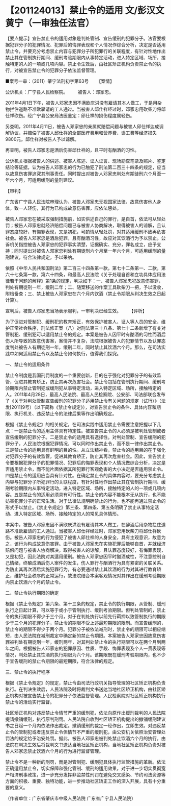 # 【201124013】禁止令的适用 文/彭汉文 黄宁（一审独任法官）

【要点提示】宣告禁止令的适用对象是判处管制、宣告缓刑的犯罪分子。法官要根据犯罪分子的犯罪情况、犯罪后的悔罪表现和个人情况作综合分析，决定是否适用禁止令，并要充分考虑禁止内容与犯罪分子所犯罪行的关联程度，有针对性地作出禁止其在管制执行期间、缓刑考验期限内从事特定活动，进入特定区域、场所，接触特定的人的一项或几项内容。禁止令生效后，由社区矫正机构负责禁止令的执行，对被宣告禁止令的犯罪分子依法监督管理。

■案号一审：（2011）肇宁法刑初字第63号 　　【案情】

公诉机关：广宁县人民检察院。 　　被告人：邓家忠。

2011年4月1日下午，被告人邓家忠因不满欧庆洪没有雇请其本人做工，于是用杂物拦住道路不准欧雇请的工人通过。当被害人邱仕祥经过时，邓家忠用砍柴刀将邱仕祥砍伤。经广宁县公安局法医鉴定：邱仕祥的损伤程度属轻伤。

另查明，2011年4月11日，被告人邓家忠的亲属就赔偿问题与被害人邱仕祥达成调解协议，并赔偿了被害人邱仕祥的全部医疗费用和营养费、误工费等经济损失9800元。邱仕祥对被告人予以谅解。

再查明，被告人邓家忠是酒后伤害邱仕祥的，且平时有酗酒的习性。

公诉机关根据被告人的供述、被害人陈述、证人证言、现场勘查笔录及照片、鉴定结论等证据，认为被告人邓家忠的行为已触犯了刑法第二百三十四条的规定，应当以故意伤害罪追究其刑事责任。同时提出对被告人邓家忠判处有期徒刑六个月至一年六个月，可适用缓刑的量刑建议。

【审判】

广东省广宁县人民法院审理认为，被告人邓家忠无视国家法律，故意伤害他人身体，致一人轻伤，其行为已构成故意伤害罪，应依法惩处。

被告人邓家忠在被采取强制措施前，如实供述自己的罪行，是自首，依法可从轻处罚；被告人邓家忠就经济赔偿问题已与被害人协商解决，取得被害人的谅解，且认罪态度较好，有悔罪表现，又是初犯，可酌情从轻处罚，对其适用缓刑不致再危害社会。被告人邓家忠是酒后犯罪，且有酗酒习性，故应对其饮酒行为予以禁止。公诉机关指控被告人邓家忠的犯罪事实清楚，证据确实、充分，罪名成立，应予支持；同时提出对被告人邓家忠判处有期徒刑六个月至一年六个月，可适用缓刑的量刑建议，符合法律规定，予以采纳。

依照《中华人民共和国刑法》第二百三十四条第一款，第七十二条第一、二款，第六十七条第一款，第六十四条，和最高人民法院《关于处理自首和立功具体应用法律若干问题的解释》第1条的规定，判决如下：一、被告人邓家忠犯故意伤害罪，判处有期徒刑一年，缓刑二年；二、随案移送的作案工具砍柴刀一把，予以没收，附档备查；三、禁止被告人邓家忠在六个月内饮酒（禁止令期限从判决生效之日起计算）。

宣判后，被告人邓家忠当场表示服判，一审判决已经生效。 　　【评析】

为了促进对管制犯、缓刑犯的教育矫正，有效保护被害人、证人等人员的安全，维护正常社会秩序，刑法修正案（八）对刑法第三十八条、第七十二条新增了有关对管制犯、缓刑犯可以适用禁止令的规定。本案是被告人因平时有酗酒的习性而酒后伤人所导致的故意伤害案，案情并不复杂，法院根据被告人的犯罪情节以及认罪态度判处被告人有期徒刑一年，缓刑二年，同时禁止其饮酒六个月。那么，在司法实践中如何适用禁止令以及禁止令如何执行，值得我们探究。

一、禁止令的适用条件

禁止令制度是我国刑罚制度的一个重要创新，目的在于强化对犯罪分子的有效监管，促进其教育矫正，防止其再次危害社会。禁止令包括在管制执行期间、缓刑考验期限内禁止管制犯或缓刑犯从事特定活动，进入特定区域、场所，接触特定的人。2011年4月28日，最高人民法院、最高人民检察院、公安部、司法部联合发布了《关于对判处管制宣告缓刑的犯罪分子适用禁止令有关问题的规定（试行）》（法发\[2011\]9号）（以下简称《禁止令规定》），对宣告禁止令的条件、具体内容和期限、执行机关、违反禁止令的法律后果等作出明确规定。

根据《禁止令规定》的相关规定，在司法实践中适用禁止令需要注意把握以下几点：一是禁止令的适用主体具有特定性。被宣告禁止令的人必须是被判处管制或者宣告缓刑的犯罪分子。二是禁止令的适用具有选择性。对判处管制、宣告缓刑的犯罪分子，人民法院根据犯罪情况，可以同时作出禁止令，而不是一律作出禁止令。三是禁止令的适用具有鲜明的目的性。从立法精神看，禁止令的适用目的在于强化对犯罪分子的有效监管，促进其教育矫正，防止其再次危害社会。因此，宣告禁止令要根据犯罪分子的犯罪情况、犯罪后的悔罪表现和个人情况做综合分析，决定是否适用禁止令，而不能片面依据其所犯罪行客观危害的大小决定是否适用禁止令。四是禁止令的适用应当具有针对性。在确定禁止令的具体内容时，要充分考虑禁止内容与犯罪分子所犯罪行的关联程度，有针对性地作出禁止其在管制执行期间、缓刑考验期限内从事特定活动，进入特定区域、场所，接触特定的人的一项或几项内容。五是禁止令的适用必须具有可行性。禁止令的内容不能根本无从执行，也不能妨害犯罪分子的正常生活。对于法律法规明确禁止的行为，也不能再通过禁止令的形式予以禁止。《禁止令规定》第三条、第四条、第五条明确了禁止从事特定活动、进入特定区域、场所、接触特定的人的常见具体情形。

本案中，被告人邓家忠因不满欧庆洪没有雇请其本人做工，在醉酒后用杂物拦住道路不准欧雇请的工人通过。当被害人邱仕祥经过时，邓家忠用砍柴刀将邱仕祥砍伤。被告人邓家忠的行为侵犯了被害人邱仕祥的人身安全，具有主观意识，故意为之，该行为构成故意伤害罪。由于被告人邓家忠在实施犯罪后能够自首，并就经济赔偿问题与被害人协商解决，取得被害人的谅解，且认罪态度较好，有悔罪表现，又是初犯，因此法院对其适用缓刑。被告人邓家忠因平时酗酒成性，不注意控制自己情绪，终酿成酒后伤人案件的发生，伤人罪行与酗酒行为具有紧密的关联关系。为防止其再次酒后实施犯罪行为，有必要通过禁止其饮酒的行为对其进行教育矫正，维护社会秩序的正常运行，故法院结合本案客观情况对其作出在缓刑考验期限内禁止饮酒六个月的禁止令。

二、禁止令执行期限的确定

根据《禁止令规定》第六条、第十三条的规定，禁止令的执行期限，从管制、缓刑执行之日起计算，可以等于或小于管制执行、缓刑考验期限。但判处管制的，禁止令的执行期限不得少于三个月，对于在判处执行以前先行羁押以致管制执行的期限少于三个月的犯罪分子，禁止令的期限不受上述最短期限的限制。而宣告缓刑的，禁止令的期限不得少于两个月。犯罪分子被依法减刑时，禁止令的期限可以相应缩短，由人民法院在减刑裁定中确定新的禁止令期限。本案被告人邓家忠因故意伤害罪被判处有期徒刑一年，缓刑两年，对其判处禁止令的执行期限可以在两个月到两年之间。根据被告人邓家忠的犯罪原因、性质、手段、悔罪表现及个人一贯表现等情况，判处禁止其饮酒的执行期限为六个月。该期限既在缓刑考验期限内，也不少于宣告缓刑的禁止令期限的最短期限，符合法律的规定。

三、禁止令的执行程序

根据《禁止令规定》的规定，禁止令由司法行政机关指导管理的社区矫正机构负责执行。在判决生效后，人民法院及时将裁判文书送达当地社区矫正机构，由社区矫正机构对被宣告禁止令的犯罪分子依法监督管理。人民检察院对社区矫正机构执行禁止令的活动实行监督。

社区矫正机构对违反禁止令情节严重的缓刑犯，依法向原作出缓刑裁判的人民法院提请撤销缓刑，执行原判刑罚。人民法院自收到社区矫正机构提出的撤销缓刑建议书之日起一个月内依法作出裁定。撤销缓刑的裁定一经作出，立即生效。对违反禁止令的管制犯或者违反禁止令但情节不严重的缓刑犯，由公安机关依照治安管理处罚法的规定给予治安处罚。据此，被告人邓家忠被判处禁止饮酒六个月的执行，由法院在判决生效后将裁判文书送达当地社区矫正机构，当地社区矫正机构负责对被告人邓家忠禁止饮酒六个月的行为进行监督管理。

禁止令不是一种新的刑罚，而是对管制犯、缓刑犯具体执行监管措施的革新。依法正确适用禁止令，切实保障和强化管制、缓刑的适用效果，对于进一步切实贯彻宽严相济刑事政策，进一步充分发挥非监禁性刑罚在避免交叉感染、节约司法资源等方面的积极、重要、独特功能，进一步推动社区矫正工作的深入开展，具有十分重要的意义。

（作者单位：广东省肇庆市中级人民法院 广东省广宁县人民法院）